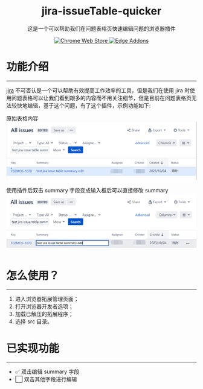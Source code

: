 <center><h1>jira-issueTable-quicker</h1></center>
<p align="center">这是一个可以帮助我们在问题表格页快速编辑问题的浏览器插件</p>
<p align="center">
  <a rel="noreferrer noopener" href="#"><img alt="Chrome Web Store" src="https://img.shields.io/badge/Chrome-141e24.svg?&style=for-the-badge&logo=google-chrome&logoColor=white&color=blue">
  </a> 
  <a rel="noreferrer noopener" href="#"><img alt="Edge Addons" src="https://img.shields.io/badge/Edge-141e24.svg?&style=for-the-badge&logo=microsoft-edge&logoColor=white&color=blue">
  </a>  
</p>

# 功能介绍
---
[jira](https://www.atlassian.com/software/jira) 不可否认是一个可以帮助有效提高工作效率的工具，但是我们在使用 jira 时使用问题表格可以让我们看到跟多的内容而不用关注细节，但是目前在问题表格页无法较快地编辑，基于这个问题，有了这个插件，示例功能如下:

原始表格内容
![原始的表格](assets/originIssueTable.png)

使用插件后双击 summary 字段变成输入框后可以直接修改 summary
![使用插件后的表格](assets/doubleClickSummary.png)


# 怎么使用？
---
 1. 进入浏览器拓展管理页面；
 2. 打开浏览器开发者选项；
 3. 加载已解压的拓展程序；
 4. 选择 src 目录。


# 已实现功能
---
 - ✅ 双击编辑 summary 字段
 - ⬜️ 双击其他字段进行编辑
 

